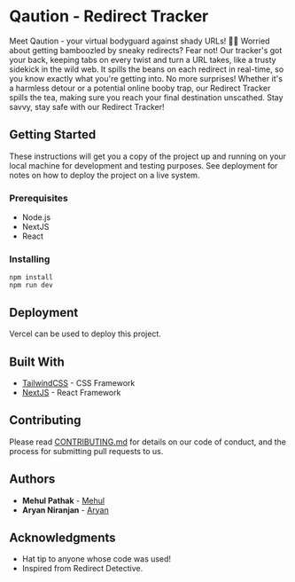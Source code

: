 # Qaution - Redirect Tracker

Meet Qaution - your virtual bodyguard against shady URLs! 🕵️‍♂️ Worried about getting bamboozled by sneaky redirects? Fear not! Our tracker's got your back, keeping tabs on every twist and turn a URL takes, like a trusty sidekick in the wild web. It spills the beans on each redirect in real-time, so you know exactly what you're getting into. No more surprises! Whether it's a harmless detour or a potential online booby trap, our Redirect Tracker spills the tea, making sure you reach your final destination unscathed. Stay savvy, stay safe with our Redirect Tracker!

## Getting Started

These instructions will get you a copy of the project up and running on your local machine for development and testing purposes. See deployment for notes on how to deploy the project on a live system.

### Prerequisites

* Node.js
* NextJS
* React

### Installing

```
npm install
npm run dev
```

## Deployment

Vercel can be used to deploy this project.

## Built With

* [TailwindCSS](https://tailwindcss.com/) - CSS Framework
* [NextJS](https://nextjs.org/) - React Framework

## Contributing

Please read [CONTRIBUTING.md](CONTRIBUTING.md) for details on our code of conduct, and the process for submitting pull requests to us.

## Authors

* **Mehul Pathak** - [Mehul](https://github.com/m3hu1)
* **Aryan Niranjan** - [Aryan](https://github.com/aryannir)

## Acknowledgments

* Hat tip to anyone whose code was used!
* Inspired from Redirect Detective.
